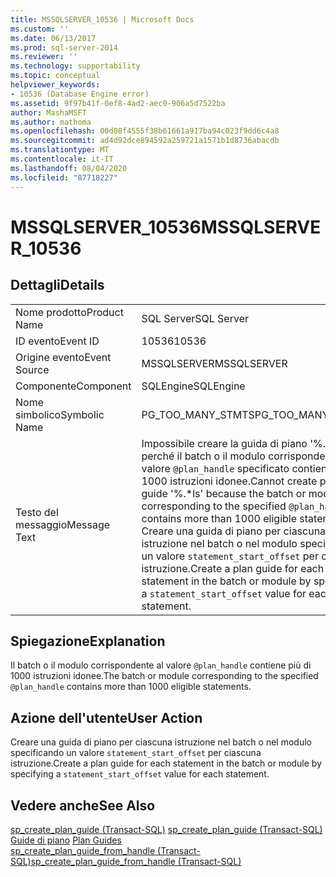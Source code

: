 ```yaml
---
title: MSSQLSERVER_10536 | Microsoft Docs
ms.custom: ''
ms.date: 06/13/2017
ms.prod: sql-server-2014
ms.reviewer: ''
ms.technology: supportability
ms.topic: conceptual
helpviewer_keywords:
- 10536 (Database Engine error)
ms.assetid: 9f97b41f-0ef8-4ad2-aec0-906a5d7522ba
author: MashaMSFT
ms.author: mathoma
ms.openlocfilehash: 00d08f4555f38b61661a917ba94c023f9dd6c4a8
ms.sourcegitcommit: ad4d92dce894592a259721a1571b1d8736abacdb
ms.translationtype: MT
ms.contentlocale: it-IT
ms.lasthandoff: 08/04/2020
ms.locfileid: "87718227"
---
```

# <a name="mssqlserver_10536"></a><span data-ttu-id="ab1f3-102">MSSQLSERVER_10536</span><span class="sxs-lookup"><span data-stu-id="ab1f3-102">MSSQLSERVER_10536</span></span>
    
## <a name="details"></a><span data-ttu-id="ab1f3-103">Dettagli</span><span class="sxs-lookup"><span data-stu-id="ab1f3-103">Details</span></span>  
  
|||  
|-|-|  
|<span data-ttu-id="ab1f3-104">Nome prodotto</span><span class="sxs-lookup"><span data-stu-id="ab1f3-104">Product Name</span></span>|<span data-ttu-id="ab1f3-105">SQL Server</span><span class="sxs-lookup"><span data-stu-id="ab1f3-105">SQL Server</span></span>|  
|<span data-ttu-id="ab1f3-106">ID evento</span><span class="sxs-lookup"><span data-stu-id="ab1f3-106">Event ID</span></span>|<span data-ttu-id="ab1f3-107">10536</span><span class="sxs-lookup"><span data-stu-id="ab1f3-107">10536</span></span>|  
|<span data-ttu-id="ab1f3-108">Origine evento</span><span class="sxs-lookup"><span data-stu-id="ab1f3-108">Event Source</span></span>|<span data-ttu-id="ab1f3-109">MSSQLSERVER</span><span class="sxs-lookup"><span data-stu-id="ab1f3-109">MSSQLSERVER</span></span>|  
|<span data-ttu-id="ab1f3-110">Componente</span><span class="sxs-lookup"><span data-stu-id="ab1f3-110">Component</span></span>|<span data-ttu-id="ab1f3-111">SQLEngine</span><span class="sxs-lookup"><span data-stu-id="ab1f3-111">SQLEngine</span></span>|  
|<span data-ttu-id="ab1f3-112">Nome simbolico</span><span class="sxs-lookup"><span data-stu-id="ab1f3-112">Symbolic Name</span></span>|<span data-ttu-id="ab1f3-113">PG_TOO_MANY_STMTS</span><span class="sxs-lookup"><span data-stu-id="ab1f3-113">PG_TOO_MANY_STMTS</span></span>|  
|<span data-ttu-id="ab1f3-114">Testo del messaggio</span><span class="sxs-lookup"><span data-stu-id="ab1f3-114">Message Text</span></span>|<span data-ttu-id="ab1f3-115">Impossibile creare la guida di piano '%.\*ls' perché il batch o il modulo corrispondente al valore `@plan_handle` specificato contiene più di 1000 istruzioni idonee.</span><span class="sxs-lookup"><span data-stu-id="ab1f3-115">Cannot create plan guide '%.\*ls' because the batch or module corresponding to the specified `@plan_handle` contains more than 1000 eligible statements.</span></span> <span data-ttu-id="ab1f3-116">Creare una guida di piano per ciascuna istruzione nel batch o nel modulo specificando un valore `statement_start_offset` per ciascuna istruzione.</span><span class="sxs-lookup"><span data-stu-id="ab1f3-116">Create a plan guide for each statement in the batch or module by specifying a `statement_start_offset` value for each statement.</span></span>|  
  
## <a name="explanation"></a><span data-ttu-id="ab1f3-117">Spiegazione</span><span class="sxs-lookup"><span data-stu-id="ab1f3-117">Explanation</span></span>  
 <span data-ttu-id="ab1f3-118">Il batch o il modulo corrispondente al valore `@plan_handle` contiene più di 1000 istruzioni idonee.</span><span class="sxs-lookup"><span data-stu-id="ab1f3-118">The batch or module corresponding to the specified `@plan_handle` contains more than 1000 eligible statements.</span></span>  
  
## <a name="user-action"></a><span data-ttu-id="ab1f3-119">Azione dell'utente</span><span class="sxs-lookup"><span data-stu-id="ab1f3-119">User Action</span></span>  
 <span data-ttu-id="ab1f3-120">Creare una guida di piano per ciascuna istruzione nel batch o nel modulo specificando un valore `statement_start_offset` per ciascuna istruzione.</span><span class="sxs-lookup"><span data-stu-id="ab1f3-120">Create a plan guide for each statement in the batch or module by specifying a `statement_start_offset` value for each statement.</span></span>  
  
## <a name="see-also"></a><span data-ttu-id="ab1f3-121">Vedere anche</span><span class="sxs-lookup"><span data-stu-id="ab1f3-121">See Also</span></span>  
 <span data-ttu-id="ab1f3-122">[sp_create_plan_guide &#40;Transact-SQL&#41;](/sql/relational-databases/system-stored-procedures/sp-create-plan-guide-transact-sql) </span><span class="sxs-lookup"><span data-stu-id="ab1f3-122">[sp_create_plan_guide &#40;Transact-SQL&#41;](/sql/relational-databases/system-stored-procedures/sp-create-plan-guide-transact-sql) </span></span>  
 <span data-ttu-id="ab1f3-123">[Guide di piano](../performance/plan-guides.md) </span><span class="sxs-lookup"><span data-stu-id="ab1f3-123">[Plan Guides](../performance/plan-guides.md) </span></span>  
 [<span data-ttu-id="ab1f3-124">sp_create_plan_guide_from_handle &#40;Transact-SQL&#41;</span><span class="sxs-lookup"><span data-stu-id="ab1f3-124">sp_create_plan_guide_from_handle &#40;Transact-SQL&#41;</span></span>](/sql/relational-databases/system-stored-procedures/sp-create-plan-guide-from-handle-transact-sql)  
  
  
